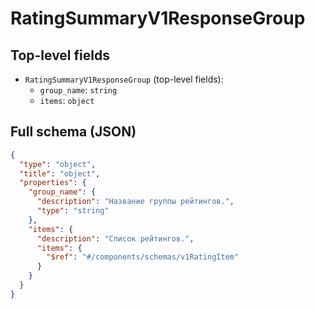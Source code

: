 # RatingSummaryV1ResponseGroup

## Top-level fields
- `RatingSummaryV1ResponseGroup` (top-level fields):
  - `group_name`: `string`
  - `items`: `object`

## Full schema (JSON)
```json
{
  "type": "object",
  "title": "object",
  "properties": {
    "group_name": {
      "description": "Название группы рейтингов.",
      "type": "string"
    },
    "items": {
      "description": "Список рейтингов.",
      "items": {
        "$ref": "#/components/schemas/v1RatingItem"
      }
    }
  }
}
```
